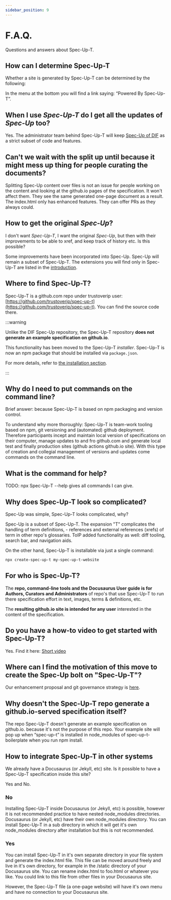 ```yaml
---
sidebar_position: 9
---
```


# F.A.Q.

Questions and answers about Spec-Up-T.

## How can I determine Spec-Up-T

Whether a site is generated by Spec-Up-T can be determined by the following:

In the menu at the bottom you will find a link saying: “Powered By Spec-Up-T”.

## When I use *Spec-Up-T* do I get all the updates of *Spec-Up* too?

Yes. The administrator team behind Spec-Up-T will keep [Spec-Up of DIF](https://github.com/decentralized-identity/spec-up) as a strict subset of code and features.

## Can't we wait with the split up until because it might mess up thing for people curating the documents?

Splitting Spec-Up content over files is not an issue for people working on the content and looking at the github.io pages of the specification. It won't affect them. They see the same generated one-page document as a result. The index.html only has enhanced features. They can offer PRs as they always could.

## How to get the original *Spec-Up*?

I don't want *Spec-Up-T*, I want the original *Spec-Up*, but then with their improvements to be able to xref, and keep track of history etc. Is this possible?

Some improvements have been incorporated into Spec-Up. Spec-Up will remain a subset of Spec-Up-T. The extensions you will find only in Spec-Up-T are listed in the [introduction](introduction/overview).

## Where to find Spec-Up-T?

Spec-Up-T is a github.com repo under trustoverip user: [https://github.com/trustoverip/spec-up-t](https://github.com/trustoverip/spec-up-t). You can find the source code there.

:::warning

Unlike the DIF Spec-Up repository, the Spec-Up-T repository **does not generate an example specification on github.io**.

This functionality has been moved to the Spec-Up-T *installer*. Spec-Up-T is now an npm package that should be installed via `package.json`.

For more details, refer to [the installation section](./getting-started/local-installation/installation.md).

:::

## Why do I need to put commands on the command line?

Brief answer: because Spec-Up-T is based on npm packaging and version control.

To understand why more thoroughly: Spec-Up-T is team-work tooling based on npm, git versioning and (automated) github deployment. Therefore participants incept and maintain local version of specifications on their computer, manage updates to and fro github.com and generate local test and finally production sites (github actions github.io site).
With this type of creation and collegial management of versions and updates come commands on the command line.

## What is the command for help?

TODO: npx Spec-Up-T --help gives all commands I can give.

## Why does Spec-Up-T look so complicated?

Spec-Up was simple, Spec-Up-T looks complicated, why?

Spec-Up is a subset of Spec-Up-T. The expansion "T" complicates the handling of term definitions, - references and external references (xrefs) of term in other repo's glossaries.
ToIP added functionality as well: diff tooling, search bar, and navigation aids.

On the other hand, Spec-Up-T is installable via just a single command:

```bash
npx create-spec-up-t my-spec-up-t-website
```

## For who is Spec-Up-T?

The **repo, command-line tools and the Docusaurus User guide is for Authors, Curators and Administrators** of repo's that use Spec-Up-T to run there specification effort in text, images, terms & definitions, etc.

The **resulting github.io site is intended for any user** interested in the content of the specification.

## Do you have a how-to video to get started with Spec-Up-T?

Yes. Find it here: [Short video](getting-started/intro)

## Where can I find the motivation of this move to create the Spec-Up bolt on "Spec-Up-T"?

Our enhancement proposal and git governance strategy is [here](introduction/how-it-came-to-be).

## Why doesn't the Spec-Up-T repo generate a github.io-served specification itself?

The repo Spec-Up-T doesn't generate an example specification on github.io. because it's not the purpose of this repo. Your example site will pop up when “spec-up-t” is installed in node_modules of spec-up-t-boilerplate when you run npm install.

## How to integrate Spec-Up-T in other systems

We already have a Docusaurus (or Jekyll, etc) site. Is it possible to have a Spec-Up-T specification inside this site?

Yes and No.

### No

Installing Spec-Up-T inside Docusaurus (or Jekyll, etc) is possible, however it is not recommended practice to have nested node_modules directories. Docusaurus (or Jekyll, etc) have their own node_modules directory. You can install Spec-Up-T in a sub directory in which it will get it's own node_modules directory after installation but this is not recommended.

### Yes

You can install Spec-Up-T in it's own separate directory in your file system and generate the index.html file. This file can be moved around freely and live in it's own directory, for example in the /static directory of your Docusaurus site. You can rename index.html to foo.html or whatever you like. You could link to this file from other files in your Docusaurus site.

However, the Spec-Up-T file (a one-page website) will have it's own menu and have no connection to your Docusaurus site.
